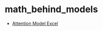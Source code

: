 # math_behind_models
   
- [Attention Model Excel](https://github.com/zehranrgi/math_behind_models/blob/main/Self-Attention_z.xlsx)
